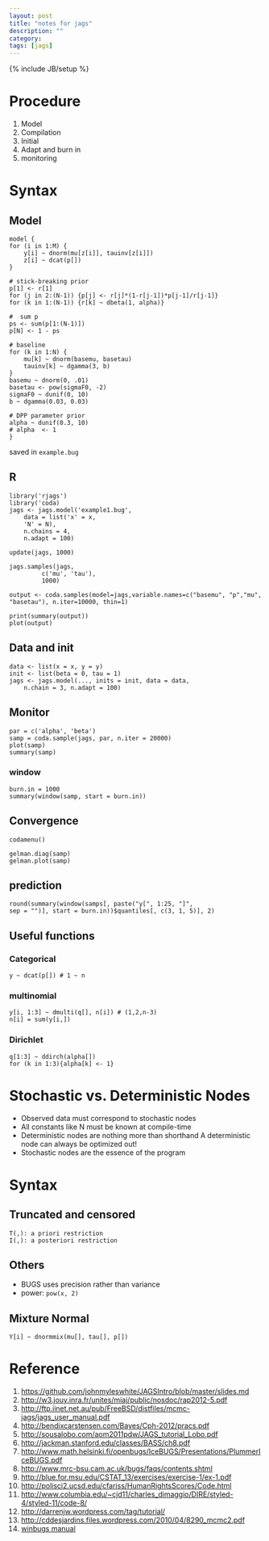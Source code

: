 ```yaml
---
layout: post
title: "notes for jags"
description: ""
category:
tags: [jags]
---
```

{% include JB/setup %}

# Procedure

1. Model
2. Compilation
3. Initial
4. Adapt and burn in
5. monitoring

# Syntax #

## Model ##

	model {
	for (i in 1:M) {
		y[i] ~ dnorm(mu[z[i]], tauinv[z[i]])
		z[i] ~ dcat(p[])
	}

	# stick-breaking prior
	p[1] <- r[1]
	for (j in 2:(N-1)) {p[j] <- r[j]*(1-r[j-1])*p[j-1]/r[j-1]}
	for (k in 1:(N-1)) {r[k] ~ dbeta(1, alpha)}

	#  sum p
	ps <- sum(p[1:(N-1)])
	p[N] <- 1 - ps

	# baseline
	for (k in 1:N) {
	    mu[k] ~ dnorm(basemu, basetau)
	    tauinv[k] ~ dgamma(3, b)
	}
	basemu ~ dnorm(0, .01)
	basetau <- pow(sigmaF0, -2)
	sigmaF0 ~ dunif(0, 10)
	b ~ dgamma(0.03, 0.03)

	# DPP parameter prior
	alpha ~ dunif(0.3, 10)
	# alpha  <- 1
	}

saved in `example.bug`

## R ##

	library('rjags')
	library('coda)
	jags <- jags.model('example1.bug',
		data = list('x' = x,
		'N' = N),
		n.chains = 4,
		n.adapt = 100)

	update(jags, 1000)

	jags.samples(jags,
             c('mu', 'tau'),
             1000)

	output <- coda.samples(model=jags,variable.names=c("basemu", "p","mu", "basetau"), n.iter=10000, thin=1)

	print(summary(output))
	plot(output)

## Data and init

	data <- list(x = x, y = y)
	init <- list(beta = 0, tau = 1)
	jags <- jags.model(..., inits = init, data = data,
		n.chain = 3, n.adapt = 100)

## Monitor

	par = c('alpha', 'beta')
	samp = coda.sample(jags, par, n.iter = 20000)
	plot(samp)
	summary(samp)

### window

	burn.in = 1000
	summary(window(samp, start = burn.in))

## Convergence ##

	codamenu()

	gelman.diag(samp)
	gelman.plot(samp)


## prediction

	round(summary(window(samps[, paste("y[", 1:25, "]",
	sep = "")], start = burn.in))$quantiles[, c(3, 1, 5)], 2)

## Useful functions

### Categorical

	y ~ dcat(p[]) # 1 ~ n

### multinomial

	y[i, 1:3] ~ dmulti(q[], n[i]) # (1,2,n-3)
	n[i] = sum(y[i,])

### Dirichlet

	q[1:3] ~ ddirch(alpha[])
	for (k in 1:3){alpha[k] <- 1}



# Stochastic vs. Deterministic Nodes

- Observed data must correspond to stochastic nodes
- All constants like N must be known at compile-time
- Deterministic nodes are nothing more than shorthand
  A deterministic node can always be optimized out!
- Stochastic nodes are the essence of the program

# Syntax #

## Truncated and censored ##

	T(,): a priori restriction
	I(,): a posteriori restriction

## Others ##

- BUGS uses precision rather than variance
- power: `pow(x, 2)`

## Mixture Normal ##

	Y[i] ~ dnormmix(mu[], tau[], p[])

# Reference #

1. <https://github.com/johnmyleswhite/JAGSIntro/blob/master/slides.md>
2. <http://w3.jouy.inra.fr/unites/miaj/public/nosdoc/rap2012-5.pdf>
3. <http://ftp.iinet.net.au/pub/FreeBSD/distfiles/mcmc-jags/jags_user_manual.pdf>
4. <http://bendixcarstensen.com/Bayes/Cph-2012/pracs.pdf>
5. <http://sousalobo.com/aom2011pdw/JAGS_tutorial_Lobo.pdf>
6. <http://jackman.stanford.edu/classes/BASS/ch8.pdf>
7. <http://www.math.helsinki.fi/openbugs/IceBUGS/Presentations/PlummerIceBUGS.pdf>
8. <http://www.mrc-bsu.cam.ac.uk/bugs/faqs/contents.shtml>
9. <http://blue.for.msu.edu/CSTAT_13/exercises/exercise-1/ex-1.pdf>
10. <http://polisci2.ucsd.edu/cfariss/HumanRightsScores/Code.html>
11. <http://www.columbia.edu/~cjd11/charles_dimaggio/DIRE/styled-4/styled-11/code-8/>
12. <http://darrenjw.wordpress.com/tag/tutorial/>
13. <http://cddesjardins.files.wordpress.com/2010/04/8290_mcmc2.pdf>
14. [winbugs manual](http://www.mrc-bsu.cam.ac.uk/bugs/winbugs/manual14.pdf)
